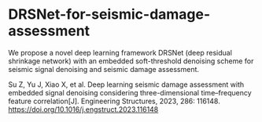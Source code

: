 # DRSNet-for-seismic-damage-assessment
We propose a novel deep learning framework DRSNet (deep residual shrinkage network) with an embedded soft-threshold denoising scheme for seismic signal denoising and seismic damage assessment.

Su Z, Yu J, Xiao X, et al. Deep learning seismic damage assessment with embedded signal denoising considering three-dimensional time–frequency feature correlation[J]. Engineering Structures, 2023, 286: 116148.
https://doi.org/10.1016/j.engstruct.2023.116148

